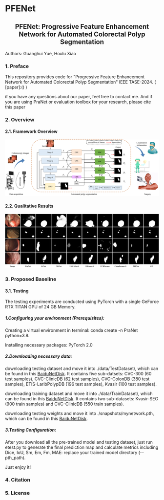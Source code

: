 # PFENet
## <center>PFENet: Progressive Feature Enhancement Network for Automated Colorectal Polyp Segmentation
Authors: Guanghui Yue, Houlu Xiao

### 1. Preface
This repository provides code for "Progressive Feature Enhancement Network for Automated Colorectal Polyp Segmentation" IEEE TASE-2024. ( [paper]:() ) 

if you have any questions about our paper, feel free to contact me. And if you are using PraNet or evaluation toolbox for your research, please cite this paper
### 2. Overview
#### 2.1. Framework Overview
![PFENet](.\image\Network.jpg)
#### 2.2. Qualitative Results
![Qualitative Results](.\image\Fig6.png)
### 3. Proposed Baseline
#### 3.1. Testing
The testing experiments are conducted using PyTorch with a single GeForce RTX TITAN GPU of 24 GB Memory.
##### 1.Configuring your environment (Prerequisites):

Creating a virtual environment in terminal: conda create -n PraNet python=3.8.

Installing necessary packages: PyTorch 2.0

##### 2.Downloading necessary data:

downloading testing dataset and move it into ./data/TestDataset/, which can be found in this [BaiduNetDisk](https://pan.baidu.com/s/1DWRuou5HV3BAuLHNOJtHZw?pwd=0hiy). It contains five sub-datsets: CVC-300 (60 test samples), CVC-ClinicDB (62 test samples), CVC-ColonDB (380 test samples), ETIS-LaribPolypDB (196 test samples), Kvasir (100 test samples).

downloading training dataset and move it into ./data/TrainDataset/, which can be found in this [BaiduNetDisk](https://pan.baidu.com/s/1riid24WRmu9fT6hJSGXcXw?pwd=3ujq). It contains two sub-datasets: Kvasir-SEG (900 train samples) and CVC-ClinicDB (550 train samples).

downloading testing weights and move it into ./snapshots/mynetwork.pth, which can be found in this [BaiduNetDisk](https://pan.baidu.com/s/1HB99b3A8NtD9zXAjUcAAmQ?pwd=826p).

##### 3.Testing Configuration:

After you download all the pre-trained model and testing dataset, just run etest.py to generate the final prediction map and calculate metrics including Dice, IoU, Sm, Em, Fm, MAE: replace your trained model directory (--pth_path).

Just enjoy it!

### 4. Citation

### 5. License
